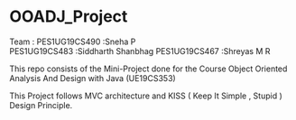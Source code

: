 # OOADJ_Project
Team :
PES1UG19CS490 :Sneha P  
PES1UG19CS483 :Siddharth Shanbhag
PES1UG19CS467 :Shreyas M R

This repo consists of the Mini-Project done for the Course Object Oriented Analysis And Design with Java (UE19CS353)

This Project follows MVC architecture and KISS ( Keep It Simple , Stupid ) Design Principle.
